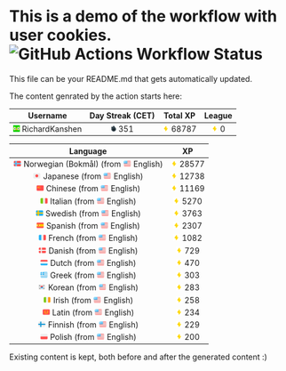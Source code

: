# This is a demo of the workflow with user cookies. ![GitHub Actions Workflow Status](https://img.shields.io/github/actions/workflow/status/RichardKanshen/duolingo-readme-stats/duolingo-test-auth.yml?style=flat-square&label=Duolingo%20Stats%20-%20Authenticated)

This file can be your README.md that gets automatically updated.

The content genrated by the action starts here:

<!--START_SECTION:duolingoStats-->
<!-- Automatically generated with https://github.com/RichardKanshen/duolingo-readme-stats-->

| Username | Day Streak (CET) | Total XP | League |
|:---:|:---:|:---:|:---:|
| <img src="https://raw.githubusercontent.com/RichardKanshen/duolingo-readme-stats/main/assets/duolingo.png" height="12"> RichardKanshen | <img src="https://raw.githubusercontent.com/RichardKanshen/duolingo-readme-stats/main/assets/streakinactive.svg" height="12"> 351 | <img src="https://raw.githubusercontent.com/RichardKanshen/duolingo-readme-stats/main/assets/xp.svg" height="12"> 68787 | <img src="https://raw.githubusercontent.com/RichardKanshen/duolingo-readme-stats/main/assets/xp.svg" height="12"> 0 | <img src="https://raw.githubusercontent.com/RichardKanshen/duolingo-readme-stats/main/assets/leagues/gold.png" height="12"> Gold |

| Language | XP |
|:---:|:---:|
| <img src="https://raw.githubusercontent.com/RichardKanshen/duolingo-readme-stats/main/assets/langs/norwegian.svg" height="12"> Norwegian (Bokmål) (from <img src="https://raw.githubusercontent.com/RichardKanshen/duolingo-readme-stats/main/assets/langs/english.svg" height="12"> English) | <img src="https://raw.githubusercontent.com/RichardKanshen/duolingo-readme-stats/main/assets/xp.svg" height="12"> 28577 |
| <img src="https://raw.githubusercontent.com/RichardKanshen/duolingo-readme-stats/main/assets/langs/japanese.svg" height="12"> Japanese (from <img src="https://raw.githubusercontent.com/RichardKanshen/duolingo-readme-stats/main/assets/langs/english.svg" height="12"> English) | <img src="https://raw.githubusercontent.com/RichardKanshen/duolingo-readme-stats/main/assets/xp.svg" height="12"> 12738 |
| <img src="https://raw.githubusercontent.com/RichardKanshen/duolingo-readme-stats/main/assets/langs/chinese.svg" height="12"> Chinese (from <img src="https://raw.githubusercontent.com/RichardKanshen/duolingo-readme-stats/main/assets/langs/english.svg" height="12"> English) | <img src="https://raw.githubusercontent.com/RichardKanshen/duolingo-readme-stats/main/assets/xp.svg" height="12"> 11169 |
| <img src="https://raw.githubusercontent.com/RichardKanshen/duolingo-readme-stats/main/assets/langs/italian.svg" height="12"> Italian (from <img src="https://raw.githubusercontent.com/RichardKanshen/duolingo-readme-stats/main/assets/langs/english.svg" height="12"> English) | <img src="https://raw.githubusercontent.com/RichardKanshen/duolingo-readme-stats/main/assets/xp.svg" height="12"> 5270 |
| <img src="https://raw.githubusercontent.com/RichardKanshen/duolingo-readme-stats/main/assets/langs/swedish.svg" height="12"> Swedish (from <img src="https://raw.githubusercontent.com/RichardKanshen/duolingo-readme-stats/main/assets/langs/english.svg" height="12"> English) | <img src="https://raw.githubusercontent.com/RichardKanshen/duolingo-readme-stats/main/assets/xp.svg" height="12"> 3763 |
| <img src="https://raw.githubusercontent.com/RichardKanshen/duolingo-readme-stats/main/assets/langs/spanish.svg" height="12"> Spanish (from <img src="https://raw.githubusercontent.com/RichardKanshen/duolingo-readme-stats/main/assets/langs/english.svg" height="12"> English) | <img src="https://raw.githubusercontent.com/RichardKanshen/duolingo-readme-stats/main/assets/xp.svg" height="12"> 2307 |
| <img src="https://raw.githubusercontent.com/RichardKanshen/duolingo-readme-stats/main/assets/langs/french.svg" height="12"> French (from <img src="https://raw.githubusercontent.com/RichardKanshen/duolingo-readme-stats/main/assets/langs/english.svg" height="12"> English) | <img src="https://raw.githubusercontent.com/RichardKanshen/duolingo-readme-stats/main/assets/xp.svg" height="12"> 1082 |
| <img src="https://raw.githubusercontent.com/RichardKanshen/duolingo-readme-stats/main/assets/langs/danish.svg" height="12"> Danish (from <img src="https://raw.githubusercontent.com/RichardKanshen/duolingo-readme-stats/main/assets/langs/english.svg" height="12"> English) | <img src="https://raw.githubusercontent.com/RichardKanshen/duolingo-readme-stats/main/assets/xp.svg" height="12"> 729 |
| <img src="https://raw.githubusercontent.com/RichardKanshen/duolingo-readme-stats/main/assets/langs/dutch.svg" height="12"> Dutch (from <img src="https://raw.githubusercontent.com/RichardKanshen/duolingo-readme-stats/main/assets/langs/english.svg" height="12"> English) | <img src="https://raw.githubusercontent.com/RichardKanshen/duolingo-readme-stats/main/assets/xp.svg" height="12"> 470 |
| <img src="https://raw.githubusercontent.com/RichardKanshen/duolingo-readme-stats/main/assets/langs/greek.svg" height="12"> Greek (from <img src="https://raw.githubusercontent.com/RichardKanshen/duolingo-readme-stats/main/assets/langs/english.svg" height="12"> English) | <img src="https://raw.githubusercontent.com/RichardKanshen/duolingo-readme-stats/main/assets/xp.svg" height="12"> 303 |
| <img src="https://raw.githubusercontent.com/RichardKanshen/duolingo-readme-stats/main/assets/langs/korean.svg" height="12"> Korean (from <img src="https://raw.githubusercontent.com/RichardKanshen/duolingo-readme-stats/main/assets/langs/english.svg" height="12"> English) | <img src="https://raw.githubusercontent.com/RichardKanshen/duolingo-readme-stats/main/assets/xp.svg" height="12"> 283 |
| <img src="https://raw.githubusercontent.com/RichardKanshen/duolingo-readme-stats/main/assets/langs/irish.svg" height="12"> Irish (from <img src="https://raw.githubusercontent.com/RichardKanshen/duolingo-readme-stats/main/assets/langs/english.svg" height="12"> English) | <img src="https://raw.githubusercontent.com/RichardKanshen/duolingo-readme-stats/main/assets/xp.svg" height="12"> 258 |
| <img src="https://raw.githubusercontent.com/RichardKanshen/duolingo-readme-stats/main/assets/langs/latin.svg" height="12"> Latin (from <img src="https://raw.githubusercontent.com/RichardKanshen/duolingo-readme-stats/main/assets/langs/english.svg" height="12"> English) | <img src="https://raw.githubusercontent.com/RichardKanshen/duolingo-readme-stats/main/assets/xp.svg" height="12"> 234 |
| <img src="https://raw.githubusercontent.com/RichardKanshen/duolingo-readme-stats/main/assets/langs/finnish.svg" height="12"> Finnish (from <img src="https://raw.githubusercontent.com/RichardKanshen/duolingo-readme-stats/main/assets/langs/english.svg" height="12"> English) | <img src="https://raw.githubusercontent.com/RichardKanshen/duolingo-readme-stats/main/assets/xp.svg" height="12"> 229 |
| <img src="https://raw.githubusercontent.com/RichardKanshen/duolingo-readme-stats/main/assets/langs/polish.svg" height="12"> Polish (from <img src="https://raw.githubusercontent.com/RichardKanshen/duolingo-readme-stats/main/assets/langs/english.svg" height="12"> English) | <img src="https://raw.githubusercontent.com/RichardKanshen/duolingo-readme-stats/main/assets/xp.svg" height="12"> 200 |

<!--END_SECTION:duolingoStats-->

Existing content is kept, both before and after the generated content :)